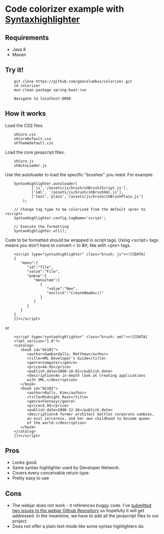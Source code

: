 # Code colorizer example with [Syntaxhighlighter](http://alexgorbatchev.com/SyntaxHighlighter/)

## Requirements

* Java 8
* Maven

## Try it!

        git clone https://github.com/geocolumbus/colorizer.git
        cd colorizer
        mvn clean package spring-boot:run

        Navigate to localhost:8080

## How it works

Load the CSS files.

        shCore.css
        shCoreDefault.css
        shThemeDefault.css
        
Load the core javascript files:

        shCore.js
        shAutoLoader.js

Use the autoloader to load the specific "brushes" you need. For example:

        SyntaxHighlighter.autoloader(
                ['js','/assets/js/brush/shBrushJScript.js'],
                ['xml', '/assets/js/brush/shBrushXml.js'],
                ['text','plain','/assets/js/brush/shBrushPlain.js']
            );
        
        // Change tag type to be colorized from the default <pre> to <script>
        SyntaxHighlighter.config.tagName='script';
        
        // Execute the formatting
        SyntaxHighlighter.all();
       

Code to be formatted should be wrapped in script tags. Using &lt;script&gt; tags means you don't have to convert < to &amp;lt; like with &lt;pre&gt; tags.

        <script type="syntaxhighlighter" class="brush: js"><![CDATA[
        {  
           "menu":{  
              "id":"file",
              "value":"File",
              "popup":{  
                 "menuitem":[  
                    {  
                       "value":"New",
                       "onclick":"CreateNewDoc()"
                    }
                 ]
              }
           }
        }
        ]]></script>
        
or

        <script type="syntaxhighlighter" class="brush: xml"><![CDATA[
        <?xml version="1.0"?>
        <catalog>
           <book id="bk101">
              <author>Gambardella, Matthew</author>
              <title>XML Developer's Guide</title>
              <genre>Computer</genre>
              <price>44.95</price>
              <publish_date>2000-10-01</publish_date>
              <description>An in-depth look at creating applications 
              with XML.</description>
           </book>
           <book id="bk102">
              <author>Ralls, Kim</author>
              <title>Midnight Rain</title>
              <genre>Fantasy</genre>
              <price>5.95</price>
              <publish_date>2000-12-16</publish_date>
              <description>A former architect battles corporate zombies, 
              an evil sorceress, and her own childhood to become queen 
              of the world.</description>
           </book>
        </catalog>
        ]]></script>

## Pros

* Looks good.
* Same syntax highlighter used by Developer Network.
* Covers every conceivable return type.
* Pretty easy to use

## Cons

* The webjar does not work - it references buggy code. I've [submitted two issues to the webjar Github Repository](https://github.com/webjars/syntaxhighlighter/issues) so hopefully it will get addressed. In the meantime, we have to add all the javascript files to our project.
* Does not offer a plain text mode like some syntax highlighters do.

